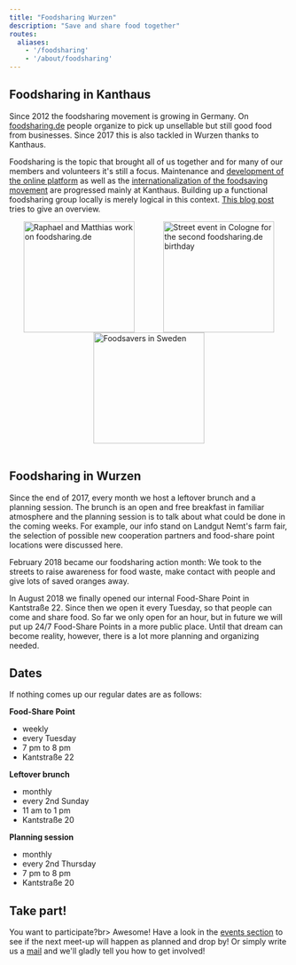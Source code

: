 ```yaml
---
title: "Foodsharing Wurzen"
description: "Save and share food together"
routes:
  aliases:
    - '/foodsharing'
    - '/about/foodsharing'
---
```


## Foodsharing in Kanthaus
Since 2012 the foodsharing movement is growing in Germany. On [foodsharing.de](https://foodsharing.de) people organize to pick up unsellable but still good food from businesses. Since 2017 this is also tackled in Wurzen thanks to Kanthaus.

Foodsharing is the topic that brought all of us together and for many of our members and volunteers it's still a focus. Maintenance and [development of the online platform](https://devblog.foodsharing.de/index.en.html) as well as the [internationalization of the foodsaving movement](https://foodsaving.world) are progressed mainly at Kanthaus. Building up a functional foodsharing group locally is merely logical in this context. [This blog post](/blog/2018-09-26_foodsharing) tries to give an overview.

<div style="display: flex; flex-wrap: wrap; justify-content: space-around;">
<img src="/pics/RaMaWork.jpg" alt="Raphael and Matthias work on foodsharing.de" width="200" />
<img src="/pics/fsCopSquare.jpg" alt="Street event in Cologne for the second foodsharing.de birthday" width="200" />
<img src="/pics/solikylCart.jpg" alt="Foodsavers in Sweden" width="200" />
</div>
<br/>

## Foodsharing in Wurzen
Since the end of 2017, every month we host a leftover brunch and a planning session. The brunch is an open and free breakfast in familiar atmosphere and the planning session is to talk about what could be done in the coming weeks. For example, our info stand on Landgut Nemt's farm fair, the selection of possible new cooperation partners and food-share point locations were discussed here.

February 2018 became our foodsharing action month: We took to the streets to raise awareness for food waste, make contact with people and give lots of saved oranges away.

In August 2018 we finally opened our internal Food-Share Point in Kantstraße 22. Since then we open it every Tuesday, so that people can come and share food. So far we only open for an hour, but in future we will put up 24/7 Food-Share Points in a more public place. Until that dream can become reality, however, there is a lot more planning and organizing needed.

## Dates
If nothing comes up our regular dates are as follows:

**Food-Share Point**
- weekly
- every Tuesday
- 7 pm to 8 pm
- Kantstraße 22

**Leftover brunch**
- monthly
- every 2nd Sunday
- 11 am to 1 pm
- Kantstraße 20

**Planning session**
- monthly
- every 2nd Thursday
- 7 pm to 8 pm
- Kantstraße 20

## Take part!
You want to participate?br>
Awesome! Have a look in the [events section](/events) to see if the next meet-up will happen as planned and drop by! Or simply write us a [mail](mailto:hello@kanthaus.online) and we'll gladly tell you how to get involved!
